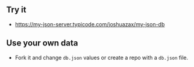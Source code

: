 ## Try it
- https://my-json-server.typicode.com/joshuazax/my-json-db

## Use your own data
- Fork it and change `db.json` values or create a repo with a `db.json` file.
